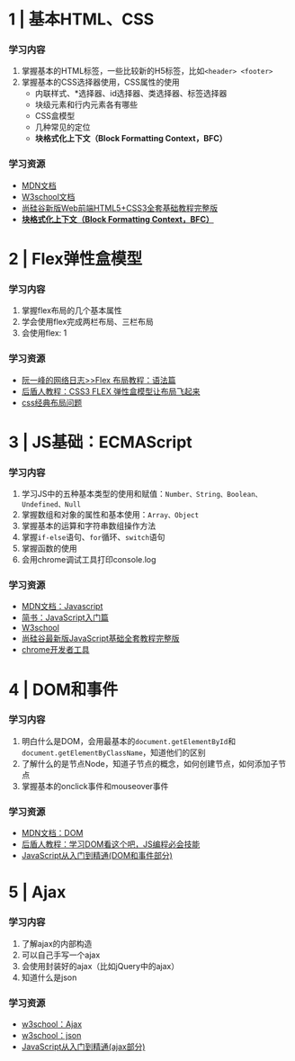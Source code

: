 # 1 | 基本HTML、CSS

### 学习内容
1. 掌握基本的HTML标签，一些比较新的H5标签，比如`<header> <footer>`
2. 掌握基本的CSS选择器使用，CSS属性的使用
    - 内联样式、*选择器、id选择器、类选择器、标签选择器
    - 块级元素和行内元素各有哪些
    - CSS盒模型
    - 几种常见的定位
    - **块格式化上下文（Block Formatting Context，BFC）**
### 学习资源
- [MDN文档](https://developer.mozilla.org/zh-CN/)
- [W3school文档](https://www.w3school.com.cn/index.html)
- [尚硅谷新版Web前端HTML5+CSS3全套基础教程完整版](https://www.bilibili.com/video/BV1XJ411X7Ud?from=search&seid=16092762895651838282)
- [**块格式化上下文（Block Formatting Context，BFC）**](https://developer.mozilla.org/zh-CN/docs/Web/Guide/CSS/Block_formatting_context)

# 2 | Flex弹性盒模型

### 学习内容
1. 掌握flex布局的几个基本属性
2. 学会使用flex完成两栏布局、三栏布局
3. 会使用flex: 1
### 学习资源
- [阮一峰的网络日志>>Flex 布局教程：语法篇](http://www.ruanyifeng.com/blog/2015/07/flex-grammar.html)
- [后盾人教程：CSS3 FLEX 弹性盒模型让布局飞起来](https://www.bilibili.com/video/BV1B4411z7rv)
- [css经典布局问题](https://mp.weixin.qq.com/s/lyJvwg1tdbJUJ9A1soGG-Q)

# 3 | JS基础：ECMAScript

### 学习内容
1. 学习JS中的五种基本类型的使用和赋值：`Number、String、Boolean、Undefined、Null`
2. 掌握数组和对象的属性和基本使用：`Array、Object`
3. 掌握基本的运算和字符串数组操作方法
4. 掌握`if-else`语句、`for`循环、`switch`语句
5. 掌握函数的使用
6. 会用chrome调试工具打印console.log

### 学习资源
- [MDN文档：Javascript](https://developer.mozilla.org/zh-CN/docs/Learn/JavaScript/First_steps)
- [简书：JavaScript入门篇](https://www.jianshu.com/p/c49175664c9c)
- [W3school](https://www.w3school.com.cn/js/index.asp)
- [尚硅谷最新版JavaScript基础全套教程完整版](bilibili.com/video/BV1YW411T7GX?from=search&seid=17599442254986320271)
- [chrome开发者工具](https://developers.google.com/web/tools/chrome-devtools)

# 4 | DOM和事件

### 学习内容
1. 明白什么是DOM，会用最基本的`document.getElementById`和`document.getElementByClassName`，知道他们的区别
2. 了解什么的是节点Node，知道子节点的概念，如何创建节点，如何添加子节点
3. 掌握基本的onclick事件和mouseover事件

### 学习资源
- [MDN文档：DOM](https://developer.mozilla.org/zh-CN/docs/Web/API/Document_Object_Model/Introduction)
- [后盾人教程：学习DOM看这个吧，JS编程必会技能](https://www.bilibili.com/video/BV1TC4y1p79u)
- [JavaScript从入门到精通(DOM和事件部分)](https://www.bilibili.com/video/BV1LW411Q7qV?p=25)

# 5 | Ajax

### 学习内容
1. 了解ajax的内部构造
2. 可以自己手写一个ajax
3. 会使用封装好的ajax（比如jQuery中的ajax）
4. 知道什么是json

### 学习资源
- [w3school：Ajax](https://www.w3school.com.cn/ajax/ajax_intro.asp)
- [w3school：json](https://www.w3school.com.cn/json/index.asp)
- [JavaScript从入门到精通(ajax部分)](https://www.bilibili.com/video/BV1LW411Q7qV?p=25)